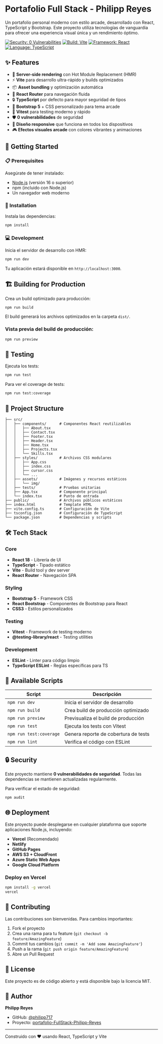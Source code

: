 # Portafolio Full Stack - Philipp Reyes

Un portafolio personal moderno con estilo arcade, desarrollado con React, TypeScript y Bootstrap. Este proyecto utiliza tecnologías de vanguardia para ofrecer una experiencia visual única y un rendimiento óptimo.

[![Security: 0 Vulnerabilities](https://img.shields.io/badge/security-0%20vulnerabilities-brightgreen.svg)](https://github.com/philipp717/portafolio-FullStack-Philipp-Reyes)
[![Build: Vite](https://img.shields.io/badge/build-vite-646CFF.svg?logo=vite)](https://vitejs.dev/)
[![Framework: React](https://img.shields.io/badge/framework-react-61DAFB.svg?logo=react)](https://reactjs.org/)
[![Language: TypeScript](https://img.shields.io/badge/language-typescript-3178C6.svg?logo=typescript)](https://www.typescriptlang.org/)

## ✨ Features

- 🚀 **Server-side rendering** con Hot Module Replacement (HMR)
- ⚡️ **Vite** para desarrollo ultra-rápido y builds optimizados
- 📦 **Asset bundling** y optimización automática
- 🔄 **React Router** para navegación fluida
- 🔒 **TypeScript** por defecto para mayor seguridad de tipos
- 🎨 **Bootstrap 5** + CSS personalizado para tema arcade
- 🧪 **Vitest** para testing moderno y rápido
- 🛡️ **0 vulnerabilidades** de seguridad
- 📱 **Diseño responsive** que funciona en todos los dispositivos
- 🎮 **Efectos visuales arcade** con colores vibrantes y animaciones

## 🚀 Getting Started

### 📋 Prerequisites

Asegúrate de tener instalado:
- [Node.js](https://nodejs.org/) (versión 16 o superior)
- npm (incluido con Node.js)
- Un navegador web moderno

### 🔧 Installation

Instala las dependencias:

```bash
npm install
```

### 💻 Development

Inicia el servidor de desarrollo con HMR:

```bash
npm run dev
```

Tu aplicación estará disponible en `http://localhost:3000`.

## 🏗️ Building for Production

Crea un build optimizado para producción:

```bash
npm run build
```

El build generará los archivos optimizados en la carpeta `dist/`.

### Vista previa del build de producción:

```bash
npm run preview
```

## 🧪 Testing

Ejecuta los tests:

```bash
npm run test
```

Para ver el coverage de tests:

```bash
npm run test:coverage
```

## 📁 Project Structure

```
├── src/
│   ├── components/      # Componentes React reutilizables
│   │   ├── About.tsx
│   │   ├── Contact.tsx
│   │   ├── Footer.tsx
│   │   ├── Header.tsx
│   │   ├── Home.tsx
│   │   ├── Projects.tsx
│   │   └── Skills.tsx
│   ├── styles/          # Archivos CSS modulares
│   │   ├── App.css
│   │   ├── index.css
│   │   ├── cursor.css
│   │   └── ...
│   ├── assets/          # Imágenes y recursos estáticos
│   │   └── img/
│   ├── tests/           # Pruebas unitarias
│   ├── App.tsx          # Componente principal
│   └── index.tsx        # Punto de entrada
├── public/              # Archivos públicos estáticos
├── index.html           # Template HTML
├── vite.config.ts       # Configuración de Vite
├── tsconfig.json        # Configuración de TypeScript
└── package.json         # Dependencias y scripts
```

## 🛠️ Tech Stack

### Core
- **React 18** - Librería de UI
- **TypeScript** - Tipado estático
- **Vite** - Build tool y dev server
- **React Router** - Navegación SPA

### Styling
- **Bootstrap 5** - Framework CSS
- **React Bootstrap** - Componentes de Bootstrap para React
- **CSS3** - Estilos personalizados

### Testing
- **Vitest** - Framework de testing moderno
- **@testing-library/react** - Testing utilities

### Development
- **ESLint** - Linter para código limpio
- **TypeScript ESLint** - Reglas específicas para TS

## 📜 Available Scripts

| Script | Descripción |
|--------|-------------|
| `npm run dev` | Inicia el servidor de desarrollo |
| `npm run build` | Crea build de producción optimizado |
| `npm run preview` | Previsualiza el build de producción |
| `npm run test` | Ejecuta los tests con Vitest |
| `npm run test:coverage` | Genera reporte de cobertura de tests |
| `npm run lint` | Verifica el código con ESLint |

## 🔒 Security

Este proyecto mantiene **0 vulnerabilidades de seguridad**. Todas las dependencias se mantienen actualizadas regularmente.

Para verificar el estado de seguridad:

```bash
npm audit
```

## 🌐 Deployment

Este proyecto puede desplegarse en cualquier plataforma que soporte aplicaciones Node.js, incluyendo:

- **Vercel** (Recomendado)
- **Netlify**
- **GitHub Pages**
- **AWS S3 + CloudFront**
- **Azure Static Web Apps**
- **Google Cloud Platform**

### Deploy en Vercel

```bash
npm install -g vercel
vercel
```

## 🤝 Contributing

Las contribuciones son bienvenidas. Para cambios importantes:

1. Fork el proyecto
2. Crea una rama para tu feature (`git checkout -b feature/AmazingFeature`)
3. Commit tus cambios (`git commit -m 'Add some AmazingFeature'`)
4. Push a la rama (`git push origin feature/AmazingFeature`)
5. Abre un Pull Request

## 📝 License

Este proyecto es de código abierto y está disponible bajo la licencia MIT.

## 👤 Author

**Philipp Reyes**

- GitHub: [@philipp717](https://github.com/philipp717)
- Proyecto: [portafolio-FullStack-Philipp-Reyes](https://github.com/philipp717/portafolio-FullStack-Philipp-Reyes)

---

Construido con ❤️ usando React, TypeScript y Vite